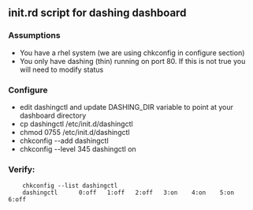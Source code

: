 ## init.rd script for dashing dashboard

### Assumptions
* You have a rhel system (we are using chkconfig in configure section)
* You only have dashing (thin) running on port 80. If this is not true you will need to modify status 

### Configure 
* edit dashingctl and update DASHING_DIR variable to point at your dashboard directory
* cp dashingctl /etc/init.d/dashingctl
* chmod 0755 /etc/init.d/dashingctl
* chkconfig --add dashingctl
* chkconfig --level 345 dashingctl on

### Verify:

        chkconfig --list dashingctl
        dashingctl     	0:off	1:off	2:off	3:on	4:on	5:on	6:off
        
